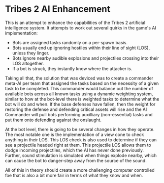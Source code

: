 Tribes 2 AI Enhancement
=======

This is an attempt to enhance the capabilities of the Tribes 2 artificial intelligence system. It attempts to work
out several quirks in the game's AI implementation:

   * Bots are assigned tasks randomly on a per-spawn basis.
   * Bots usually end up ignoring hostiles within their line of sight (LOS), unless they linger.
   * Bots ignore nearby audible explosions and projectiles crossing into their LOS altogether.
   * If a bot is struck, they instantly know where the attacker is.

Taking all that, the solution that was deviced was to create a commander meta-AI per team that assigned the tasks based on the necessity of a given task to be completed. This commander would balance out the number of available bots across all known tasks using a dynamic weighting system, similar to how at the bot-level there is weighted tasks to determine what the bot will do and when. If the base defenses have fallen, then the weight for restoring the defense and defending critical assets will rise and the AI Commander will pull bots performing auxilliary (non-essential) tasks and put them onto defending against the onslaught. 

At the bot level, there is going to be several changes in how they operate. The most notable one is the implementation of a view cone to check anything in their LOS. This LOS check is also used to determine if they can see a projectile headed right at them. This projectile LOS allows them to dodge incoming projectiles, which the AI has never done previously. Further, sound stimulation is simulated when things explode nearby, which can cause the bot to danger-step away from the source of the sound.

All of this in theory should create a more challenging computer controlled foe that is also a bit more fair in terms of what they know and when.
